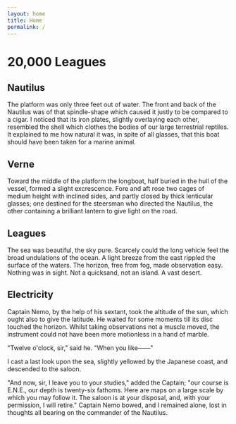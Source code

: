 ```yaml
---
layout: home
title: Home
permalink: /
---
```


# 20,000 Leagues

## Nautilus
The platform was only three feet out of water. The front and back of the Nautilus was of that spindle-shape which caused it justly to be compared to a cigar. I noticed that its iron plates, slightly overlaying each other, resembled the shell which clothes the bodies of our large terrestrial reptiles. It explained to me how natural it was, in spite of all glasses, that this boat should have been taken for a marine animal.

## Verne
Toward the middle of the platform the longboat, half buried in the hull of the vessel, formed a slight excrescence. Fore and aft rose two cages of medium height with inclined sides, and partly closed by thick lenticular glasses; one destined for the steersman who directed the Nautilus, the other containing a brilliant lantern to give light on the road.

## Leagues
The sea was beautiful, the sky pure. Scarcely could the long vehicle feel the broad undulations of the ocean. A light breeze from the east rippled the surface of the waters. The horizon, free from fog, made observation easy. Nothing was in sight. Not a quicksand, not an island. A vast desert.

## Electricity
Captain Nemo, by the help of his sextant, took the altitude of the sun, which ought also to give the latitude. He waited for some moments till its disc touched the horizon. Whilst taking observations not a muscle moved, the instrument could not have been more motionless in a hand of marble.

"Twelve o'clock, sir," said he. "When you like——"

I cast a last look upon the sea, slightly yellowed by the Japanese coast, and descended to the saloon.

"And now, sir, I leave you to your studies," added the Captain; "our course is E.N.E., our depth is twenty-six fathoms. Here are maps on a large scale by which you may follow it. The saloon is at your disposal, and, with your permission, I will retire." Captain Nemo bowed, and I remained alone, lost in thoughts all bearing on the commander of the Nautilus.